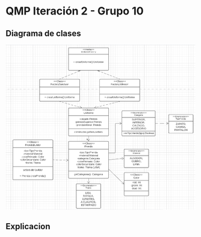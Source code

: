 # QMP Iteración 2 - Grupo 10

## Diagrama de clases

<p> 
<img src="diagrama-qmp-2.PNG">
</p>


## Explicacion

~~~